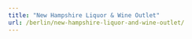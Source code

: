 ```yaml
---
title: "New Hampshire Liquor & Wine Outlet"
url: /berlin/new-hampshire-liquor-and-wine-outlet/
---
```

